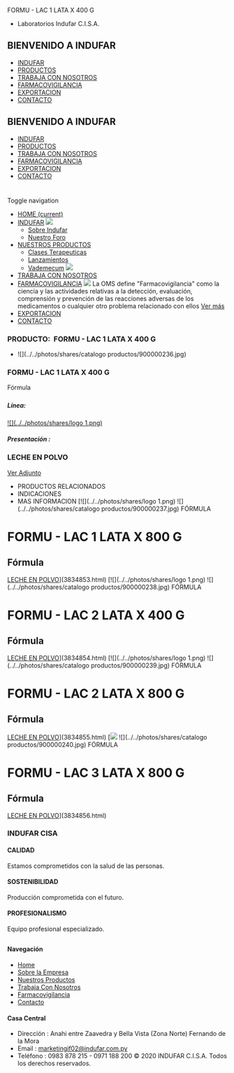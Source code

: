 FORMU - LAC 1 LATA X 400 G
- Laboratorios Indufar C.I.S.A.
## BIENVENIDO A INDUFAR
* [INDUFAR](3834852.html#)
* [PRODUCTOS](3834852.html#)
* [TRABAJA CON NOSOTROS](3834852.html#)
* [FARMACOVIGILANCIA](3834852.html#)
* [EXPORTACION](3834852.html#)
* [CONTACTO](3834852.html#)
## BIENVENIDO A INDUFAR
* [INDUFAR](../../index.html)
* [PRODUCTOS](../../productos.html)
* [TRABAJA CON NOSOTROS](../../trabaja_con_nosotros.html)
* [FARMACOVIGILANCIA](../../farmacovigilancia.html)
* [EXPORTACION](../../exportacion.html)
* [CONTACTO](../../contacto.html)
# 
Toggle navigation
* [HOME (current)](../../index.html)
* [INDUFAR](3834852.html#) 
  [![ ](../../photos/shares/Sistema/Menu/indufar_menul.jpg)](../../institucional.html)
  - [Sobre Indufar](../../institucional.html)
  - [Nuestro Foro](../../blog.html)
* [NUESTROS PRODUCTOS](3834852.html#) 
  - [Clases Terapeuticas](../clases_terapeuticas.html)
  - [Lanzamientos](../lanzamientos.html)
  - [Vademecum](../../productos.html)
  [![ ](../../photos/shares/Sistema/Menu/productos.png)](../../productos.html)
* [TRABAJA CON NOSOTROS](../../trabaja_con_nosotros.html)
* [FARMACOVIGILANCIA](3834852.html#) 
  [![ ](../../photos/shares/Sistema/Menu/TUBOS.png)](../../farmacovigilancia.html)
  La OMS define "Farmacovigilancia" como la ciencia y las actividades relativas a la detección, evaluación, comprensión y prevención de las reacciones adversas de los medicamentos o cualquier otro problema relacionado con ellos
  [Ver más](../../farmacovigilancia.html)
* [EXPORTACION](../../exportacion.html)
* [CONTACTO](../../contacto.html)
### PRODUCTO:  FORMU - LAC 1 LATA X 400 G
* ![](../../photos/shares/catalogo productos/900000236.jpg)
### **FORMU - LAC 1 LATA X 400 G**
Fórmula
##### 
##### **Línea:**
[![](../../photos/shares/logo 1.png)](../linea/16.html)
##### **Presentación :**
### LECHE EN POLVO
[Ver Adjunto](../../files/shares/prospectos/900000236.pdf)
* PRODUCTOS RELACIONADOS
* INDICACIONES
* MAS INFORMACION
[![](../../photos/shares/logo 1.png)
![](../../photos/shares/catalogo productos/900000237.jpg)
FÓRMULA
# FORMU - LAC 1 LATA X 800 G
## Fórmula
[LECHE EN POLVO](3834852.html#)](3834853.html)
[![](../../photos/shares/logo 1.png)
![](../../photos/shares/catalogo productos/900000238.jpg)
FÓRMULA
# FORMU - LAC 2 LATA X 400 G
## Fórmula
[LECHE EN POLVO](3834852.html#)](3834854.html)
[![](../../photos/shares/logo 1.png)
![](../../photos/shares/catalogo productos/900000239.jpg)
FÓRMULA
# FORMU - LAC 2 LATA X 800 G
## Fórmula
[LECHE EN POLVO](3834852.html#)](3834855.html)
[![](../../photos/shares/Laboratorios/logo-blue.png)
![](../../photos/shares/catalogo productos/900000240.jpg)
FÓRMULA
# FORMU - LAC 3 LATA X 800 G
## Fórmula
[LECHE EN POLVO](3834852.html#)](3834856.html)
### INDUFAR CISA
#### CALIDAD
Estamos comprometidos con la salud de las personas.
#### SOSTENIBILIDAD
Producción comprometida con el futuro.
#### PROFESIONALISMO
Equipo profesional especializado.
## 
#### Navegación
* [Home](../../index.html)
* [Sobre la Empresa](../../institucional.html)
* [Nuestros Productos](../../productos.html)
* [Trabaja Con Nosotros](../../trabaja_con_nosotros.html)
* [Farmacovigilancia](../../farmacovigilancia.html)
* [Contacto](../../contacto.html)
#### Casa Central
* Dirección : Anahi entre Zaavedra y Bella Vista (Zona Norte) Fernando de la Mora
* Email : [marketingif02@indufar.com.py](mailto:marketingif02@indufar.com.py)
* Teléfono : 0983 878 215 - 0971 188 200
© 2020 INDUFAR C.I.S.A. Todos los derechos reservados.